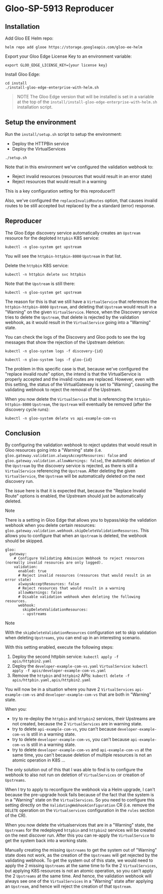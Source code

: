 # Gloo-SP-5913 Reproducer


## Installation

Add Gloo EE Helm repo:
```
helm repo add glooe https://storage.googleapis.com/gloo-ee-helm
```

Export your Gloo Edge License Key to an environment variable:
```
export GLOO_EDGE_LICENSE_KEY={your license key}
```

Install Gloo Edge:
```
cd install
./install-gloo-edge-enterprise-with-helm.sh
```

> NOTE
> The Gloo Edge version that will be installed is set in a variable at the top of the `install/install-gloo-edge-enterprise-with-helm.sh` installation script.

## Setup the environment

Run the `install/setup.sh` script to setup the environment:

- Deploy the HTTPBin service
- Deploy the VirtualServices

```
./setup.sh
```

Note that in this environment we've configured the validation webhook to:
- Reject invalid resources (resources that would result in an error state)
- Reject resources that would result in a warning

This is a key configuration setting for this reproducer!!!

Also, we've configured the `replaceInvalidRoutes` option, that causes invalid routes to be still accepted but replaced by the a standard (error) response.

## Reproducer

The Gloo Edge discovery service automatically creates an `Upstream` resource for the deploted `httpbin` K8S service:

```
kubectl -n gloo-system get upstream
```

You will see the `httpbin-httpbin-8000` `Upstream` in that list.

Delete the `httpbin` K8S service:

```
kubectl -n httpbin delete svc httpbin
```

Note that the `Upstream` is still there:

```
kubectl -n gloo-system get upstream
```

The reason for this is that we still have a `VirtualService` that references the `httpbin-httpbin-8000` `Upstream`, and deleting that `Upstream` would result in a "Warning" on the given `VirtualService`. Hence, when the Discovery service tries to delete the `Upstream`, that delete is rejected by the validation webhook, as it would result in the `VirtualService` going into a "Warning" state.

You can check the logs of the Discovery and Gloo pods to see the log messages that show the rejection of the Upstream deletion:

```
kubectl -n gloo-system logs -f discovery-{id}
```

```
kubectl -n gloo-system logs -f gloo-{id}
```

The problem in this specific case is that, because we've configured the "replace invalid route" option, the intend is that the VirtualService is properly accepted and the invalid routes are replaced. However, even with this setting, the status of the VirtualGateway is set to "Warning", causing the validating webhook to reject the removal of the Upstream.

When you now delete the `VirtualService` that is referencing the `httpbin-httpbin-8000` `Upstream`, the `Upstream` will eventually be removed (after the discovery cycle runs):

```
kubectl -n gloo-system delete vs api-example-com-vs
```

## Conclusion
By configuring the validation webhook to reject updates that would result in Gloo resources going into a "Warning" state (i.e. `gloo.gateway.validation.alwaysAcceptResources: false` and `gloo.gateway.validation.allowWarnings: false`), the automatic deletion of the `Upstream` by the discovery service is rejected, as there is still a `VirtualService` referencing the `Upstream`. After deleting the given `VirtualService`, the `Upstream` will be automatically deleted on the next discovery run.

The issue here is that it is expected that, because the "Replace Invalid Route" options is enabled, the Upstream should just be automatically deleted.

> [!NOTE]
> There is a setting in Gloo Edge that allows you to bypass/skip the validation webhook when you delete certain resources: `gloo.gateway.validation.webhook.skipDeleteValidationResources`. This allows you to configure that when an `Upstream` is deleted, the webhook should be skipped.
> ```
> gloo:
>   gateway:
>     # Configure Validating Admission Webhook to reject resources (normally invalid resources are only logged).
>     validation:
>       enabled: true
>       # Reject invalid resources (resources that would result in an error state)
>       alwaysAcceptResources: false
>       # Reject resources that would result in a warning
>       allowWarnings: false
>       # Disable validation webhook when deleting the following resources.
>       webhook:
>         skipDeleteValidationResources:
>         - upstreams
> ```

> [!NOTE]
> With the `skipDeleteValidationResources` configuration set to skip validation when deleting `Upstreams`, you can end up in an interesting scenario.
>
> With this setting enabled, execute the following steps:
> 1. Deploy the second httpbin service: `kubectl apply -f apis/httpbin2.yaml`
> 1. Deploy the `developer-example-com-vs.yaml` `VirtualService`: `kubectl apply -f apis/developer-example-com-vs.yaml`
> 1. Remove the `httpbin` and `httpbin2` APIs: `kubectl delete -f apis/httpbin.yaml,apis/httpbin2.yaml`
> 
> You will now be in a situation where you have 2 `VirtualServices` `api-example-com-vs` and `developer-example-com-vs` that are both in "Warning" state.
>
> When you:
> * try to re-deploy the `httpbin` and `httpbin2` services, their Upstreams are not created, because the 2 `VirtualServices` are in warning state.
> * try to delete `api-example-com-vs`, you can't because `developer-example-com-vs` is still in a warning state. 
> * try to delete `developer-example-com-vs`, you can't because `api-example-com-vs` is still in a warning state.
> * try to delete `developer-example-com-vs` and `api-example-com-vs` at the same time, you can't because deletion of multiple resources is not an atomic operation in K8S ...
> 
> The only solution out of this that I was able to find is to configure the webhook to also not run on deletion of `VirtualServices` or creation of `Upstreams`.
>
> When I try to apply to reconfigure the webhook via a Helm upgrade, I can't because the pre-upgrade hook fails because of the fact that the system is in a "Warning" state on the `VirtualServices`. So you need to configure this setting directly on the `ValidatingWebhookConfiguration` CR (i.e. remove the `DELETE` operation on the `Virtualservices` configuration in the `rules` section of the CR). 
>
> When you now delete the virtualservices that are in a "Warning" state, the `Upstreams` for the redeployed `httpbin` and `httpbin2` services will be created on the next discover run. After this you can re-apply the `VirtualService` to get the system back into a working state.
>
> Manually creating the missing `Upstreams` to get the system out of "Warning" state does not work, as the creation of the `Upstreams` will get rejected by the validating webhook. To get the system out of this state, we would need to apply the 2 missing `Upstreams` at the same time to fix the 2 `VirtualServices`, but applying K8S resources is not an atomic operation, so you can't apply the 2 `Upstreams` at the same time. And hence, the validation webhook will always see one of the `VirtualServices` in a "Warning" state after applying an `Upstream`, and hence will reject the creation of that `Upstream`.